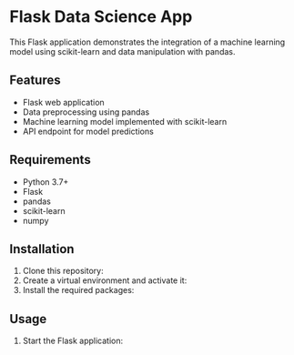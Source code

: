 # Flask Data Science App

This Flask application demonstrates the integration of a machine learning model using scikit-learn and data manipulation with pandas.

## Features

- Flask web application
- Data preprocessing using pandas
- Machine learning model implemented with scikit-learn
- API endpoint for model predictions

## Requirements

- Python 3.7+
- Flask
- pandas
- scikit-learn
- numpy

## Installation

1. Clone this repository:
2. Create a virtual environment and activate it:
3. Install the required packages:

## Usage

1. Start the Flask application: